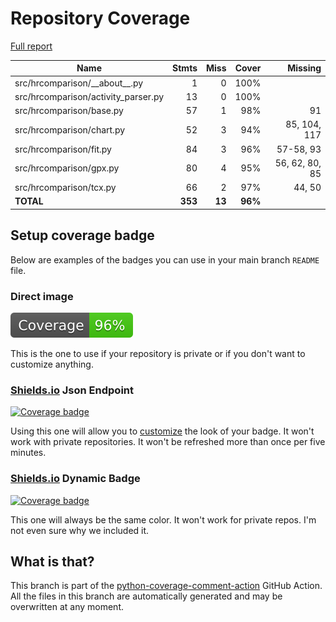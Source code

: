 # Repository Coverage

[Full report](https://htmlpreview.github.io/?https://github.com/andgineer/hrcomparison/blob/python-coverage-comment-action-data/htmlcov/index.html)

| Name                                 |    Stmts |     Miss |   Cover |   Missing |
|------------------------------------- | -------: | -------: | ------: | --------: |
| src/hrcomparison/\_\_about\_\_.py    |        1 |        0 |    100% |           |
| src/hrcomparison/activity\_parser.py |       13 |        0 |    100% |           |
| src/hrcomparison/base.py             |       57 |        1 |     98% |        91 |
| src/hrcomparison/chart.py            |       52 |        3 |     94% |85, 104, 117 |
| src/hrcomparison/fit.py              |       84 |        3 |     96% | 57-58, 93 |
| src/hrcomparison/gpx.py              |       80 |        4 |     95% |56, 62, 80, 85 |
| src/hrcomparison/tcx.py              |       66 |        2 |     97% |    44, 50 |
|                            **TOTAL** |  **353** |   **13** | **96%** |           |


## Setup coverage badge

Below are examples of the badges you can use in your main branch `README` file.

### Direct image

[![Coverage badge](https://raw.githubusercontent.com/andgineer/hrcomparison/python-coverage-comment-action-data/badge.svg)](https://htmlpreview.github.io/?https://github.com/andgineer/hrcomparison/blob/python-coverage-comment-action-data/htmlcov/index.html)

This is the one to use if your repository is private or if you don't want to customize anything.

### [Shields.io](https://shields.io) Json Endpoint

[![Coverage badge](https://img.shields.io/endpoint?url=https://raw.githubusercontent.com/andgineer/hrcomparison/python-coverage-comment-action-data/endpoint.json)](https://htmlpreview.github.io/?https://github.com/andgineer/hrcomparison/blob/python-coverage-comment-action-data/htmlcov/index.html)

Using this one will allow you to [customize](https://shields.io/endpoint) the look of your badge.
It won't work with private repositories. It won't be refreshed more than once per five minutes.

### [Shields.io](https://shields.io) Dynamic Badge

[![Coverage badge](https://img.shields.io/badge/dynamic/json?color=brightgreen&label=coverage&query=%24.message&url=https%3A%2F%2Fraw.githubusercontent.com%2Fandgineer%2Fhrcomparison%2Fpython-coverage-comment-action-data%2Fendpoint.json)](https://htmlpreview.github.io/?https://github.com/andgineer/hrcomparison/blob/python-coverage-comment-action-data/htmlcov/index.html)

This one will always be the same color. It won't work for private repos. I'm not even sure why we included it.

## What is that?

This branch is part of the
[python-coverage-comment-action](https://github.com/marketplace/actions/python-coverage-comment)
GitHub Action. All the files in this branch are automatically generated and may be
overwritten at any moment.